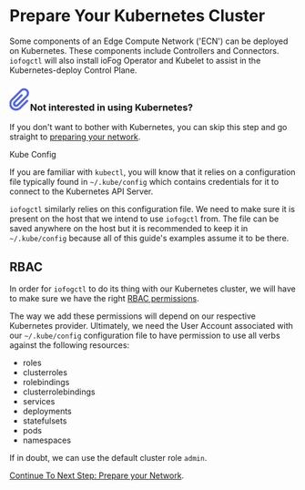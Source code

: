 # Prepare Your Kubernetes Cluster

Some components of an Edge Compute Network ('ECN') can be deployed on Kubernetes. These components include Controllers and Connectors. `iofogctl` will also install ioFog Operator and Kubelet to assist in the Kubernetes-deploy Control Plane.

<aside class="notifications note">
  <h3><img src="/images/icos/ico-note.svg" alt="">Not interested in using Kubernetes?</h3>
  <p>If you don't want to bother with Kubernetes, you can skip this step and go straight to <a href=prepare-your-network.html>preparing your network</a>.</p>
</aside

## Kube Config

If you are familiar with `kubectl`, you will know that it relies on a configuration file typically found in `~/.kube/config` which contains credentials for it to connect to the Kubernetes API Server.

`iofogctl` similarly relies on this configuration file. We need to make sure it is present on the host that we intend to use `iofogctl` from. The file can be saved anywhere on the host but it is recommended to keep it in `~/.kube/config` because all of this guide's examples assume it to be there.

## RBAC

In order for `iofogctl` to do its thing with our Kubernetes cluster, we will have to make sure we have the right [RBAC permissions](https://kubernetes.io/docs/reference/access-authn-authz/rbac/).

The way we add these permissions will depend on our respective Kubernetes provider. Ultimately, we need the User Account associated with our `~/.kube/config` configuration file to have permission to use all verbs against the following resources:

- roles
- clusterroles
- rolebindings
- clusterrolebindings
- services
- deployments
- statefulsets
- pods
- namespaces

If in doubt, we can use the default cluster role `admin`.

[Continue To Next Step: Prepare your Network](prepare-your-network.html).
